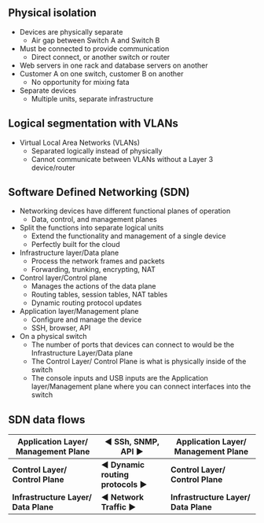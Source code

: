 ## Physical isolation
- Devices are physically separate
	- Air gap between Switch A and Switch B
- Must be connected to provide communication
	- Direct connect, or another switch or router
- Web servers in one rack and database servers on another
- Customer A on one switch, customer B on another
	- No opportunity for mixing fata
- Separate devices
	- Multiple units, separate infrastructure
## Logical segmentation with VLANs
- Virtual Local Area Networks (VLANs)
	- Separated logically instead of physically
	- Cannot communicate between VLANs without a Layer 3 device/router
## Software Defined Networking (SDN)
- Networking devices have different functional planes of operation
	- Data, control, and management planes
- Split the functions into separate logical units
	- Extend the functionality and management of a single device
	- Perfectly built for the cloud
- Infrastructure layer/Data plane
	- Process the network frames and packets
	- Forwarding, trunking, encrypting, NAT
- Control layer/Control plane
	- Manages the actions of the data plane
	- Routing tables, session tables, NAT tables
	- Dynamic routing protocol updates
- Application layer/Management plane
	- Configure and manage the device
	- SSH, browser, API
- On a physical switch
	- The number of ports that devices can connect to would be the Infrastructure Layer/Data plane
	- The Control Layer/ Control Plane is what is physically inside of the switch
	- The console inputs and USB inputs are the Application layer/Management plane where you can connect interfaces into the switch
## SDN data flows

| Application Layer/ Management Plane  | ◀ SSh, SNMP, API ▶                | Application Layer/ Management Plane  |
| ------------------------------------ | --------------------------------- | ------------------------------------ |
| **Control Layer/ Control Plane**     | **◀ Dynamic routing protocols ▶** | **Control Layer/ Control Plane**     |
| **Infrastructure Layer/ Data Plane** | **◀ Network Traffic ▶**           | **Infrastructure Layer/ Data Plane** |

